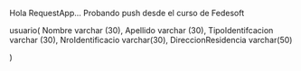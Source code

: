 Hola RequestApp... Probando push desde el curso de Fedesoft

usuario(
Nombre varchar (30),
Apellido  varchar (30),
TipoIdentifcacion varchar (30),
NroIdentificacio varchar(30),
DireccionResidencia varchar(50)

)